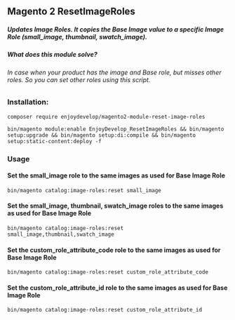 ## Magento 2 ResetImageRoles
##### Updates Image Roles. It copies the Base Image value to a specific Image Role (small_image, thumbnail, swatch_image).
##### What does this module solve? 
###### In case when your product has the image and Base role, but misses other roles. So you can set other roles using this script.


### Installation:
```shell
composer require enjoydevelop/magento2-module-reset-image-roles
```

```shell
bin/magento module:enable EnjoyDevelop_ResetImageRoles && bin/magento setup:upgrade && bin/magento setup:di:compile && bin/magento setup:static-content:deploy -f
```


### Usage
#### Set the small_image role to the same images as used for Base Image Role
```shell
bin/magento catalog:image-roles:reset small_image
```

#### Set the small_image, thumbnail, swatch_image roles to the same images as used for Base Image Role
```shell
bin/magento catalog:image-roles:reset small_image,thumbnail,swatch_image
```

#### Set the custom_role_attribute_code role to the same images as used for Base Image Role
```shell
bin/magento catalog:image-roles:reset custom_role_attribute_code
```

#### Set the custom_role_attribute_id role to the same images as used for Base Image Role
```shell
bin/magento catalog:image-roles:reset custom_role_attribute_id
```
